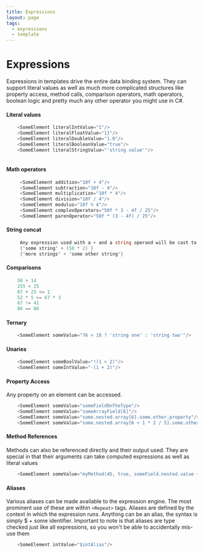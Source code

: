 ```yaml
---
title: Expressions
layout: page
tags:
  - expressions
  - template
---
```


# Expressions
Expressions in templates drive the entire data binding system. They can support literal values as well as much more complicated
structures like property access, method calls, comparison operators, math operators, boolean logic and pretty much
any other operator you might use in C#.


#### Literal values
  
````C#
    <SomeElement literalIntValue="1"/>
    <SomeElement literalFloatValue="1}"/>
    <SomeElement literalDoubleValue="1.0"/>
    <SomeElement literalBooleanValue="true"/>
    <SomeElement literalStringValue="'string value'"/>
    
````
  
#### Math operators
  
````C#
     <SomeElement addition="10f + 4"/>
     <SomeElement subtraction="10f - 4"/>
     <SomeElement multiplication="10f * 4"/>
     <SomeElement division="10f / 4"/>
     <SomeElement modulus="10f % 4"/>
     <SomeElement complexOperators="50f * 3 - 4f / 25"/>
     <SomeElement parenOperator="50f * (3 - 4f) / 25"/>
````
  
#### String concat

````C#
     Any expression used with a + and a string operand will be cast to a string and concatenated
     {'some string' + (50 * 2) }
     {'more strings' + 'some other string'}
````
    
#### Comparisons
  
````C#
    50 > 14 
    255 < 25
    67 + 25 <= 1
    52 * 5 >= 67 * 3
    67 != 41
    88 == 88
````

#### Ternary
  
````C#
    <SomeElement someValue="76 > 18 ? 'string one' : 'string two'"/>
````
  

#### Unaries
````C#
    <SomeElement someBoolValue="!(1 > 2)"/>
    <SomeElement someIntValue="-(1 + 2)"/>
````

#### Property Access
Any property on an element can be accessed. 
  
````C#
    <SomeElement someValue="someFieldOnTheType"/>
    <SomeElement someValue="someArrayField[6]"/>
    <SomeElement someValue="some.nested.array[6].some.other.property"/>
    <SomeElement someValue="some.nested.array[6 + 1 * 2 / 5].some.other.property"/>
````
  

#### Method References
Methods can also be referenced directly and their output used. They are special in that their arguments 
can take computed expressions as well as literal values
  
````C#
    <SomeElement someValue="myMethod(45, true, someField.nested.value + something)"/>
````
  
#### Aliases
Various aliases can be made available to the expression engine. The most prominent use of these 
are within `<Repeat>` tags. Aliases are defined by the context in which the expression runs. Anything
can be an alias, the syntax is simply $ + some identifier. Important to note is that aliases are 
type checked just like all expressions, so you won't be able to accidentally mis-use them
    
````C#
    <SomeElement intValue="$intAlias"/>
````
